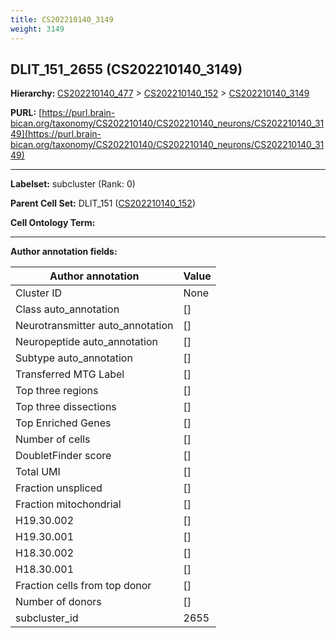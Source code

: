```yaml
---
title: CS202210140_3149
weight: 3149
---
```

## DLIT_151_2655 (CS202210140_3149)
<b>Hierarchy: </b>
[CS202210140_477](../CS202210140_477) >
[CS202210140_152](../CS202210140_152) >
[CS202210140_3149](../CS202210140_3149)

**PURL:** [https://purl.brain-bican.org/taxonomy/CS202210140/CS202210140_neurons/CS202210140_3149](https://purl.brain-bican.org/taxonomy/CS202210140/CS202210140_neurons/CS202210140_3149)

---


**Labelset:** subcluster (Rank: 0)

**Parent Cell Set:** DLIT_151 ([CS202210140_152](../CS202210140_152))



**Cell Ontology Term:** 

[MARKER GENES.]: #


---

[TRANSFERRED ANNOTATIONS.]: #


[AUTHOR ANNOTATION FIELDS.]: #


**Author annotation fields:**

| Author annotation | Value |
|-------------------|-------|
|Cluster ID|None|
|Class auto_annotation|[]|
|Neurotransmitter auto_annotation|[]|
|Neuropeptide auto_annotation|[]|
|Subtype auto_annotation|[]|
|Transferred MTG Label|[]|
|Top three regions|[]|
|Top three dissections|[]|
|Top Enriched Genes|[]|
|Number of cells|[]|
|DoubletFinder score|[]|
|Total UMI|[]|
|Fraction unspliced|[]|
|Fraction mitochondrial|[]|
|H19.30.002|[]|
|H19.30.001|[]|
|H18.30.002|[]|
|H18.30.001|[]|
|Fraction cells from top donor|[]|
|Number of donors|[]|
|subcluster_id|2655|

